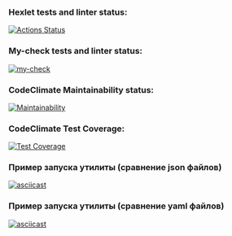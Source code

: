 ### Hexlet tests and linter status:
[![Actions Status](https://github.com/AlexanderRyzhov/frontend-project-46/workflows/hexlet-check/badge.svg)](https://github.com/AlexanderRyzhov/frontend-project-46/actions)

### My-check tests and linter status:
[![my-check](https://github.com/AlexanderRyzhov/frontend-project-46/actions/workflows/my-check.yml/badge.svg)](https://github.com/AlexanderRyzhov/frontend-project-46/actions/workflows/my-check.yml)

### CodeClimate Maintainability status:
[![Maintainability](https://api.codeclimate.com/v1/badges/c9fed677ad0202ce62cd/maintainability)](https://codeclimate.com/github/AlexanderRyzhov/frontend-project-46/maintainability)

### CodeClimate Test Coverage:
[![Test Coverage](https://api.codeclimate.com/v1/badges/0b8ba57676879b22cad7/test_coverage)](https://codeclimate.com/github/AlexanderRyzhov/frontend-project-44/test_coverage)

### Пример запуска утилиты (сравнение json файлов)
[![asciicast](https://asciinema.org/a/Ah8stva6NBcen1a4jGcwqttEB.svg)](https://asciinema.org/a/Ah8stva6NBcen1a4jGcwqttEB)

### Пример запуска утилиты (сравнение yaml файлов)
[![asciicast](https://asciinema.org/a/bQfLsIQ2TT86dqAKh7cytQUyi.svg)](https://asciinema.org/a/bQfLsIQ2TT86dqAKh7cytQUyi)